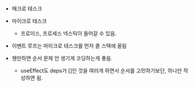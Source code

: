 - 매크로 테스크
- 마이크로 테스크

  - 프로미스, 프로세스 넥스틱이 들어갈 수 있음.

- 이벤트 루프는 마이크로 테스크를 먼저 콜 스택에 올림
- 웬만하면 순서 문제 안 생기게 코딩하는게 좋음.
  - useEffect도 deps가 []인 것을 여러개 하면서 순서를 고민하기보단, 하나만 작성하면 됨.
